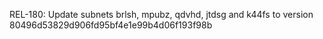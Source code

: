REL-180: Update subnets brlsh, mpubz, qdvhd, jtdsg and k44fs to version 80496d53829d906fd95bf4e1e99b4d06f193f98b
